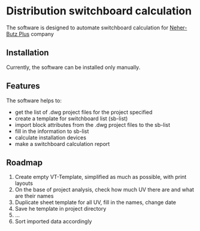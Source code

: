 # Distribution switchboard calculation

The software is designed to automate switchboard calculation for [Neher-Butz Plus](https://neher-butz-plus.de/) company
## Installation
Currently, the software can be installed only manually.

## Features

The software helps to:

* get the list of .dwg project files for the project specified
* create a template for switchboard list (sb-list)
* import block attributes from the .dwg project files to the sb-list
* fill in the information to sb-list
* calculate installation devices
* make a switchboard calculation report

## Roadmap
1. Create empty VT-Template, simplified as much as possible, with print layouts
2. On the base of project analysis, check how much UV there are and what are their names
3. Duplicate sheet template for all UV, fill in the names, change date
4. Save he template in project directory
5. ...
6. Sort imported data accordingly

